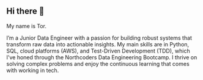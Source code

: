 ## Hi there 👋

My name is Tor.

I’m a Junior Data Engineer with a passion for building robust systems that transform raw data into actionable insights. My main skills are in Python, SQL, cloud platforms (AWS), and Test-Driven Development (TDD), which I've honed through the Northcoders Data Engineering Bootcamp. I thrive on solving complex problems and enjoy the continuous learning that comes with working in tech.


<!--
**TorSatherley/TorSatherley** is a ✨ _special_ ✨ repository because its `README.md` (this file) appears on your GitHub profile.

Here are some ideas to get you started:

- 🔭 I’m currently working on ...
- 🌱 I’m currently learning ...
- 👯 I’m looking to collaborate on ...
- 🤔 I’m looking for help with ...
- 💬 Ask me about ...
- 📫 How to reach me: ...
- 😄 Pronouns: ...
-  Fun fact: ...
-->
